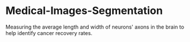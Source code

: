 # Medical-Images-Segmentation
Measuring the average length and width of neurons' axons in the brain to help identify cancer recovery rates.
